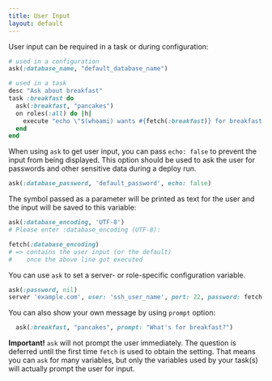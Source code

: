 ```yaml
---
title: User Input
layout: default
---
```


User input can be required in a task or during configuration:

```ruby
# used in a configuration
ask(:database_name, "default_database_name")

# used in a task
desc "Ask about breakfast"
task :breakfast do
  ask(:breakfast, "pancakes")
  on roles(:all) do |h|
    execute "echo \"$(whoami) wants #{fetch(:breakfast)} for breakfast!\""
  end
end
```

When using `ask` to get user input, you can pass `echo: false` to prevent the
input from being displayed. This option should be used to ask the user for
passwords and other sensitive data during a deploy run.

```ruby
ask(:database_password, 'default_password', echo: false)
```


The symbol passed as a parameter will be printed as text for the user and the
input will be saved to this variable:

```ruby
ask(:database_encoding, 'UTF-8')
# Please enter :database_encoding (UTF-8):

fetch(:database_encoding)
# => contains the user input (or the default)
#    once the above line got executed
```


You can use `ask` to set a server- or role-specific configuration variable.

```ruby
ask(:password, nil)
server 'example.com', user: 'ssh_user_name', port: 22, password: fetch(:password), roles: %w{web app db}
```


You can also show your own message by using `prompt` option:

```ruby
  ask(:breakfast, "pancakes", prompt: "What's for breakfast?")
```

**Important!** `ask` will not prompt the user immediately. The question is
deferred until the first time `fetch` is used to obtain the setting. That means
you can `ask` for many variables, but only the variables used by your task(s)
will actually prompt the user for input.
